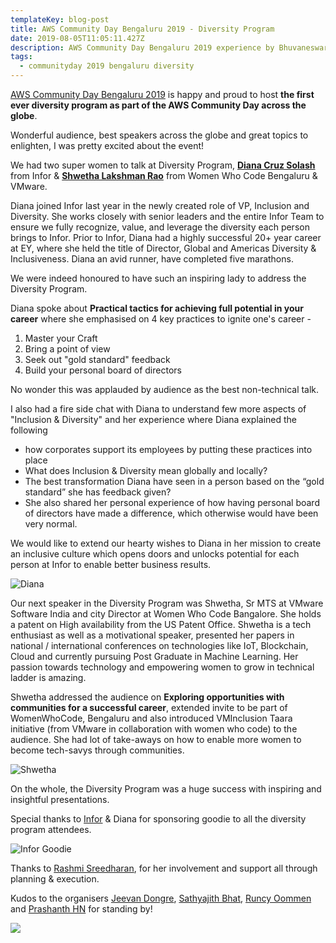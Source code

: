 ```yaml
---
templateKey: blog-post
title: AWS Community Day Bengaluru 2019 - Diversity Program
date: 2019-08-05T11:05:11.427Z
description: AWS Community Day Bengaluru 2019 experience by Bhuvaneswari Subramani
tags:
  - communityday 2019 bengaluru diversity
---
```

[AWS Community Day Bengaluru 2019](https://communityday.awsugblr.in) is happy and proud to host **the first ever diversity program as part of the AWS Community Day across the globe**. 

Wonderful audience, best speakers across the globe and great topics to enlighten, I was pretty excited about the event!

We had two super women to talk at Diversity Program, **[Diana Cruz Solash](https://www.awsugblr.in/blog/2019-07-22-diana-cruz-solash/)** from Infor & **[Shwetha Lakshman Rao](https://www.awsugblr.in/blog/2019-07-24-shwetha-lakshman-rao/)** from Women Who Code Bengaluru & VMware. 

Diana joined Infor last year in the newly created role of VP, Inclusion and Diversity. She works closely with senior leaders and the entire Infor Team to ensure we fully recognize, value, and leverage the diversity each person brings to Infor. Prior to Infor, Diana had a highly successful 20+ year career at EY, where she held the title of Director, Global and Americas Diversity &amp; Inclusiveness. Diana an avid runner, have completed five marathons. 

We were indeed honoured to have such an inspiring lady to address the Diversity Program.

Diana spoke about **Practical tactics for achieving full potential in your career** where she emphasised on 4 key practices to ignite one's career - 

1. Master your Craft
2. Bring a point of view
3. Seek out "gold standard" feedback
4. Build your personal board of directors

No wonder this was applauded by audience as the best non-technical talk.

I also had a fire side chat with Diana to understand few more aspects of "Inclusion & Diversity" and her experience where Diana explained the following

* how corporates support its employees by putting these practices into place
* What does Inclusion & Diversity mean globally and locally?
* The best transformation Diana have seen in a person based on the “gold standard” she has feedback given? 
* She also shared her personal experience of how having personal board of directors have made a difference, which otherwise would have been very normal.

We would like to extend our hearty wishes to Diana in her mission to create an inclusive culture which opens doors and unlocks potential for each person at Infor to enable better business results.

![Diana](/img/track4_talk1_diana.png)

Our next speaker in the Diversity Program was Shwetha, Sr MTS at VMware Software India and city Director at Women Who Code Bangalore. She holds a patent on High availability from the US Patent Office. Shwetha is a tech enthusiast as well as a motivational speaker, presented her papers in national / international conferences on technologies like IoT, Blockchain, Cloud and currently pursuing Post Graduate in Machine Learning. Her passion towards technology and empowering women to grow in technical ladder is amazing.

Shwetha addressed the audience on **Exploring opportunities with communities for a successful career**, extended invite to be part of WomenWhoCode, Bengaluru and also introduced VMInclusion Taara initiative (from VMware in collaboration with women who code) to the audience. She had lot of take-aways on how to enable more women to become tech-savys through communities.

![Shwetha](/img/track4_talk2_shwetha.png)

On the whole, the Diversity Program was a huge success with inspiring and insightful presentations.

Special thanks to [Infor](https://www.infor.com/) & Diana for sponsoring goodie to all the diversity program attendees. 

![Infor Goodie](/img/inforgoodie.png)

Thanks to [Rashmi Sreedharan](https://www.linkedin.com/in/rashmis/), for her involvement and support all through planning & execution.

Kudos to the organisers [Jeevan Dongre](https://www.linkedin.com/in/jeevandongre/), [Sathyajith Bhat](https://www.linkedin.com/in/sathyabhat/), [Runcy Oommen](https://www.linkedin.com/in/runcyoommen/) and [Prashanth HN](https://www.linkedin.com/in/hnprashanth/) for standing by!

![](/img/rashmi_jeevan.png)
